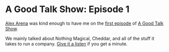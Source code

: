 # A Good Talk Show: Episode 1

[Alex Arena](https://twitter.com/alexarena) was kind enough to have me on the [first episode](http://www.goodshows.co/8/post/2012/08/01.html) of [A Good Talk Show](http://www.goodshows.co/a-good-talk-show.html).

We mainly talked about Nothing Magical, Cheddar, and all of the stuff it takes to run a company. [Give it a listen](http://www.goodshows.co/8/post/2012/08/01.html) if you get a minute.
